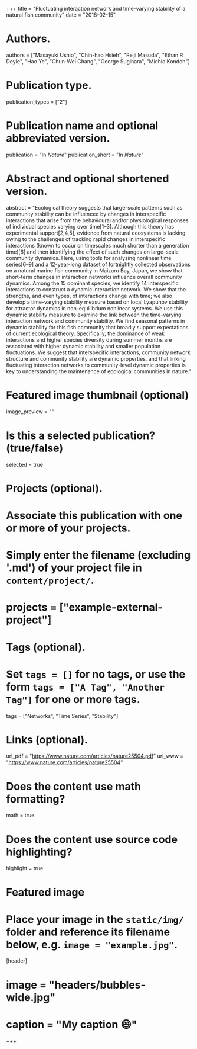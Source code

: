 +++
title = "Fluctuating interaction network and time-varying stability of a natural fish community"
date = "2018-02-15"

# Authors.
authors = ["Masayuki Ushio", "Chih-hao Hsieh", "Reiji Masuda", "Ethan R Deyle", "Hao Ye", "Chun-Wei Chang", "George Sugihara", "Michio Kondoh"]

# Publication type.
publication_types = ["2"]

# Publication name and optional abbreviated version.
publication = "In *Nature*"
publication_short = "In *Nature*"

# Abstract and optional shortened version.
abstract = "Ecological theory suggests that large-scale patterns such as community stability can be influenced by changes in interspecific interactions that arise from the behavioural and/or physiological responses of individual species varying over time[1–3]. Although this theory has experimental support[2,4,5], evidence from natural ecosystems is lacking owing to the challenges of tracking rapid changes in interspecific interactions (known to occur on timescales much shorter than a generation time)[6] and then identifying the effect of such changes on large-scale community dynamics. Here, using tools for analysing nonlinear time series[6–9] and a 12-year-long dataset of fortnightly collected observations on a natural marine fish community in Maizuru Bay, Japan, we show that short-term changes in interaction networks influence overall community dynamics. Among the 15 dominant species, we identify 14 interspecific interactions to construct a dynamic interaction network. We show that the strengths, and even types, of interactions change with time; we also develop a time-varying stability measure based on local Lyapunov stability for attractor dynamics in non-equilibrium nonlinear systems. We use this dynamic stability measure to examine the link between the time-varying interaction network and community stability. We find seasonal patterns in dynamic stability for this fish community that broadly support expectations of current ecological theory. Specifically, the dominance of weak interactions and higher species diversity during summer months are associated with higher dynamic stability and smaller population fluctuations. We suggest that interspecific interactions, community network structure and community stability are dynamic properties, and that linking fluctuating interaction networks to community-level dynamic properties is key to understanding the maintenance of ecological communities in nature."

# Featured image thumbnail (optional)
image_preview = ""

# Is this a selected publication? (true/false)
selected = true

# Projects (optional).
#   Associate this publication with one or more of your projects.
#   Simply enter the filename (excluding '.md') of your project file in `content/project/`.
# projects = ["example-external-project"]

# Tags (optional).
#   Set `tags = []` for no tags, or use the form `tags = ["A Tag", "Another Tag"]` for one or more tags.
tags = ["Networks", "Time Series", "Stability"]

# Links (optional).
url_pdf = "https://www.nature.com/articles/nature25504.pdf"
url_www = "https://www.nature.com/articles/nature25504"

# Does the content use math formatting?
math = true

# Does the content use source code highlighting?
highlight = true

# Featured image
# Place your image in the `static/img/` folder and reference its filename below, e.g. `image = "example.jpg"`.
[header]
# image = "headers/bubbles-wide.jpg"
# caption = "My caption :smile:"

+++

